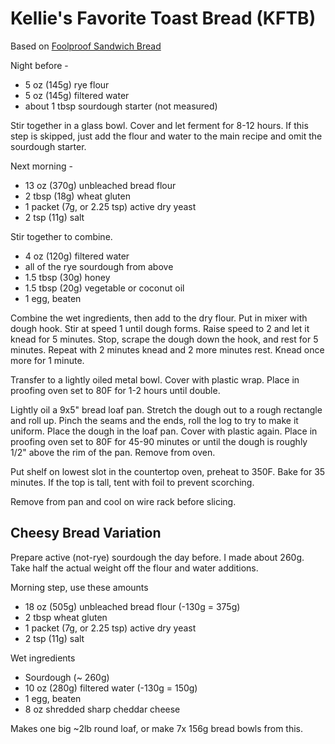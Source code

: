 # Kellie's Favorite Toast Bread (KFTB)

Based on 
[Foolproof Sandwich Bread](https://www.attainable-sustainable.net/homemade-sandwich-bread/)

Night before -

- 5 oz (145g) rye flour
- 5 oz (145g) filtered water
- about 1 tbsp sourdough starter (not measured)

Stir together in a glass bowl. Cover and let ferment for 8-12 hours.
If this step is skipped, just add the flour and water to the main recipe
and omit the sourdough starter.

Next morning -

- 13 oz (370g) unbleached bread flour
- 2 tbsp (18g) wheat gluten
- 1 packet (7g, or 2.25 tsp) active dry yeast
- 2 tsp (11g) salt

Stir together to combine.

- 4 oz (120g) filtered water
- all of the rye sourdough from above
- 1.5 tbsp (30g) honey
- 1.5 tbsp (20g) vegetable or coconut oil
- 1 egg, beaten

Combine the wet ingredients, then add to the dry flour.
Put in mixer with dough hook. Stir at speed 1 until dough forms.
Raise speed to 2 and let it knead for 5 minutes.
Stop, scrape the dough down the hook, and rest for 5 minutes.
Repeat with 2 minutes knead and 2 more minutes rest.
Knead once more for 1 minute.

Transfer to a lightly oiled metal bowl. Cover with plastic wrap.
Place in proofing oven set to 80F for 1-2 hours until double.

Lightly oil a 9x5" bread loaf pan.
Stretch the dough out to a rough rectangle and roll up.
Pinch the seams and the ends, roll the log to try to make it uniform.
Place the dough in the loaf pan. Cover with plastic again.
Place in proofing oven set to 80F for 45-90 minutes
or until the dough is roughly 1/2" above the rim of the pan.
Remove from oven.

Put shelf on lowest slot in the countertop oven, preheat to 350F.
Bake for 35 minutes.
If the top is tall, tent with foil to prevent scorching.

Remove from pan and cool on wire rack before slicing.

## Cheesy Bread Variation

Prepare active (not-rye) sourdough the day before. I made about 260g.
Take half the actual weight off the flour and water additions.

Morning step, use these amounts

- 18 oz (505g) unbleached bread flour (-130g = 375g)
- 2 tbsp wheat gluten
- 1 packet (7g, or 2.25 tsp) active dry yeast
- 2 tsp (11g) salt

Wet ingredients

- Sourdough (~ 260g)
- 10 oz (280g) filtered water (-130g = 150g)
- 1 egg, beaten
- 8 oz shredded sharp cheddar cheese

Makes one big ~2lb round loaf, or make 7x 156g bread bowls from this.

